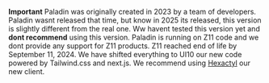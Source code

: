 **Important**
Paladin was originally created in 2023 by a team of developers. Paladin wasnt released that time, but know in 2025 its released, this version is slightly different from the real one. Ww havent tested this version yet and **dont recommend** using this version. Paladin is running on Z11 code and we dont provide any support for Z11 products. Z11 reached end of life by September 11, 2024. We have shifted everything to UI10 our new code powered by Tailwind.css and next.js. We recommend using [Hexactyl](https://github.com/symthopticoss/Hexactyl) our new client.
